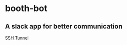 # booth-bot

## A slack app for better communication

[SSH Tunnel](https://www.digitalocean.com/community/tutorials/how-to-route-web-traffic-securely-without-a-vpn-using-a-socks-tunnel)